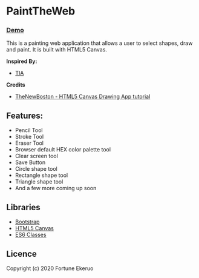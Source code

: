# PaintTheWeb
### [Demo](https://fortunee.github.io/paint-the-web/)
This is a painting web application that allows a user to select shapes, draw and paint. It is built with HTML5 Canvas.

**Inspired By:**

* [TIA](https://andela.com)

**Credits**

* [TheNewBoston - HTML5 Canvas Drawing App tutorial](https://thenewboston.com/videos.php?cat=81)

## Features:

* Pencil Tool
* Stroke Tool
* Eraser Tool
* Browser default HEX color palette tool
* Clear screen tool
* Save Button
* Circle shape tool
* Rectangle shape tool
* Triangle shape tool
* And a few more coming up soon


## Libraries

* [Bootstrap](http://getbootstrap.com/)
* [HTML5 Canvas](https://www.w3schools.com/html/html5_canvas.asp)
* [ES6 Classes](https://www.tutorialspoint.com/es6/es6_classes.htm)

## Licence
Copyright (c) 2020 Fortune Ekeruo
